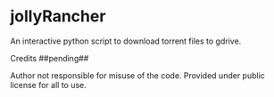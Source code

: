 # jollyRancher
An interactive python script to download torrent files to gdrive.

Credits 
##pending##

Author not responsible for misuse of the code. Provided under public license for all to use.

